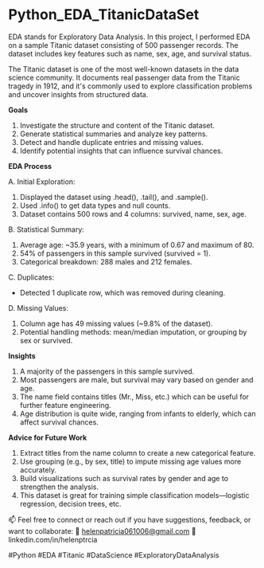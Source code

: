 # Python_EDA_TitanicDataSet

EDA stands for Exploratory Data Analysis. In this project, I performed EDA on a sample Titanic dataset consisting of 500 passenger records. The dataset includes key features such as name, sex, age, and survival status.

The Titanic dataset is one of the most well-known datasets in the data science community. It documents real passenger data from the Titanic tragedy in 1912, and it's commonly used to explore classification problems and uncover insights from structured data.

**Goals**
1. Investigate the structure and content of the Titanic dataset.
2. Generate statistical summaries and analyze key patterns.
3. Detect and handle duplicate entries and missing values.
4. Identify potential insights that can influence survival chances.

**EDA Process**

A. Initial Exploration:
  1. Displayed the dataset using .head(), .tail(), and .sample().
  2. Used .info() to get data types and null counts.
  3. Dataset contains 500 rows and 4 columns: survived, name, sex, age.

B. Statistical Summary:
  1. Average age: ~35.9 years, with a minimum of 0.67 and maximum of 80.
  2. 54% of passengers in this sample survived (survived = 1).
  3. Categorical breakdown: 288 males and 212 females.

C. Duplicates:
  - Detected 1 duplicate row, which was removed during cleaning.

D. Missing Values:
  1. Column age has 49 missing values (~9.8% of the dataset).
  2. Potential handling methods: mean/median imputation, or grouping by sex or survived.

**Insights**
1. A majority of the passengers in this sample survived.
2. Most passengers are male, but survival may vary based on gender and age.
3. The name field contains titles (Mr., Miss, etc.) which can be useful for further feature engineering.
4. Age distribution is quite wide, ranging from infants to elderly, which can affect survival chances.

**Advice for Future Work**
1. Extract titles from the name column to create a new categorical feature.
2. Use grouping (e.g., by sex, title) to impute missing age values more accurately.
3. Build visualizations such as survival rates by gender and age to strengthen the analysis.
4. This dataset is great for training simple classification models—logistic regression, decision trees, etc.

📫 Feel free to connect or reach out if you have suggestions, feedback, or want to collaborate:
📧 helenpatricia061006@gmail.com
🔗 linkedin.com/in/helenptrcia

#Python
#EDA
#Titanic
#DataScience
#ExploratoryDataAnalysis
